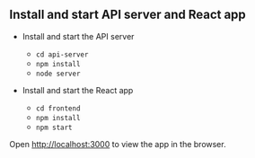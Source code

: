 ## Install and start API server and React app

* Install and start the API server
    - `cd api-server`
    - `npm install`
    - `node server`
    
* Install and start the React app
    - `cd frontend`
    - `npm install`
    - `npm start`

Open [http://localhost:3000](http://localhost:3000) to view the app in the browser.